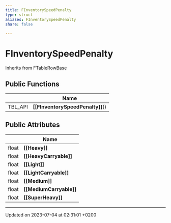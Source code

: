 ```yaml
---
title: FInventorySpeedPenalty
type: struct
aliases: FInventorySpeedPenalty
share: false

---
```


# FInventorySpeedPenalty





Inherits from FTableRowBase

## Public Functions

|                | Name           |
| -------------- | -------------- |
| TBL_API | **[[FInventorySpeedPenalty]]**() |

## Public Attributes

|                | Name           |
| -------------- | -------------- |
| float | **[[Heavy]]**  |
| float | **[[HeavyCarryable]]**  |
| float | **[[Light]]**  |
| float | **[[LightCarryable]]**  |
| float | **[[Medium]]**  |
| float | **[[MediumCarryable]]**  |
| float | **[[SuperHeavy]]**  |

-------------------------------

Updated on 2023-07-04 at 02:31:01 +0200
